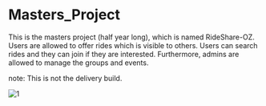 # Masters_Project
This is the masters project (half year long), which is named RideShare-OZ. Users are allowed to offer rides which is visible to others. Users can search rides and they can join if they are interested. Furthermore, admins are allowed to manage the groups and events.

note: This is not the delivery build.

![1](/1.png?raw=true "Sign in")

